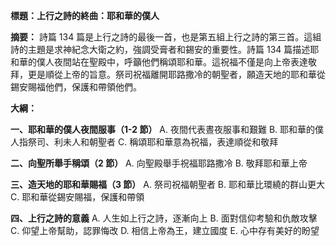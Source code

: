 **標題：上行之詩的終曲：耶和華的僕人**

**摘要：**
詩篇 134 篇是上行之詩的最後一首，也是第五組上行之詩的第三首。這組詩的主題是求神紀念大衛之約，強調受膏者和錫安的重要性。詩篇 134 篇描述耶和華的僕人夜間站在聖殿中，呼籲他們稱頌耶和華。這祝福不僅是向上帝表達敬拜，更是順從上帝的旨意。祭司祝福離開耶路撒冷的朝聖者，願造天地的耶和華從錫安賜福他們，保護和帶領他們。

**大綱：**

**一、耶和華的僕人夜間服事（1-2 節）**
    A. 夜間代表晝夜服事和艱難
    B. 耶和華的僕人指祭司、利未人和朝聖者
    C. 稱頌耶和華意為祝福，表達順從和敬拜

**二、向聖所舉手稱頌（2 節）**
    A. 向聖殿舉手祝福耶路撒冷
    B. 敬拜耶和華上帝

**三、造天地的耶和華賜福（3 節）**
    A. 祭司祝福朝聖者
    B. 耶和華比環繞的群山更大
    C. 耶和華從錫安賜福，保護和帶領

**四、上行之詩的意義**
    A. 人生如上行之詩，逐漸向上
    B. 面對信仰考驗和仇敵攻擊
    C. 仰望上帝幫助，認罪悔改
    D. 相信上帝為王，建立國度
    E. 心中存有美好的盼望